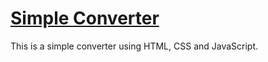 # <a href="https://trimclain.github.io/simple-converter" target="_blank">Simple Converter </a>

This is a simple converter using HTML, CSS and JavaScript. 
